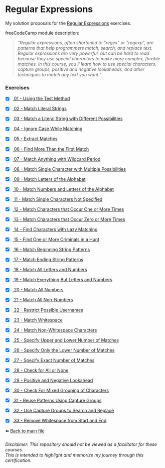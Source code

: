 # Regular Expressions

My solution proposals for the [Regular Expressions]()
exercises.

freeCodeCamp module description:
> *"Regular expressions, often shortened to "regex" or "regexp", are patterns that help programmers match, search, and replace text. Regular expressions are very powerful, but can be hard to read because they use special characters to make more complex, flexible matches. In this course, you'll learn how to use special characters, capture groups, positive and negative lookaheads, and other techniques to match any text you want."*

### Exercises

- [X] [ 01 - Using the Test Method](01-using-the-test-method.js)
- [X] [ 02 - Match Literal Strings](02-match-literal-strings.js)
- [X] [ 03 - Match a Literal String with Different Possibilities](03-match-a-literal-string-with-different-possibilities.js)
- [X] [ 04 - Ignore Case While Matching](04-ignore-case-while-matching.js)
- [X] [ 05 - Extract Matches](05-extract-matches.js)
- [X] [ 06 - Find More Than the First Match](06-find-more-than-the-first-match.js)
- [X] [ 07 - Match Anything with Wildcard Period](07-match-anything-with-wildcard-period.js)
- [X] [ 08 - Match Single Character with Multiple Possibilities](08-match-single-character-with-multiple-possibilities.js)
- [X] [ 09 - Match Letters of the Alphabet](09-match-letters-of-the-alphabet.js)
- [X] [ 10 - Match Numbers and Letters of the Alphabet](10-match-numbers-and-letters-of-the-alphabet.js)
- [X] [ 11 - Match Single Characters Not Specified](11-match-single-characters-not-specified.js)
- [X] [ 12 - Match Characters that Occur One or More Times](12-match-characters-that-occur-one-or-more-times.js)
- [X] [ 13 - Match Characters that Occur Zero or More Times](13-match-characters-that-occur-zero-or-more-times.js)
- [X] [ 14 - Find Characters with Lazy Matching](14-find-characters-with-lazy-matching.js)
- [X] [ 15 - Find One or More Criminals in a Hunt](15-find-one-or-more-criminals-in-a-hunt.js)
- [X] [ 16 - Match Beginning String Patterns](16-match-beginning-string-patterns.js)
- [X] [ 17 - Match Ending String Patterns](17-match-ending-string-patterns.js)
- [X] [ 18 - Match All Letters and Numbers](18-match-all-letters-and-numbers.js)
- [X] [ 19 - Match Everything But Letters and Numbers](19-match-everything-but-letters-and-numbers.js)
- [X] [ 20 - Match All Numbers](20-match-all-numbers.js)
- [X] [ 21 - Match All Non-Numbers](21-match-all-non-numbers.js)
- [X] [ 22 - Restrict Possible Usernames](22-restrict-possible-usernames.js)
- [X] [ 23 - Match Whitespace](23-match-whitespace.js)
- [X] [ 24 - Match Non-Whitespace Characters](24-match-non-whitespace-characters.js)
- [X] [ 25 - Specify Upper and Lower Number of Matches](25-specify-upper-and-lower-number-of-matches.js)
- [X] [ 26 - Specify Only the Lower Number of Matches](26-specify-only-the-lower-number-of-matches.js)
- [X] [ 27 - Specify Exact Number of Matches](27-specify-exact-number-of-matches.js)
- [X] [ 28 - Check for All or None](28-check-for-all-or-none.js)
- [X] [ 29 - Positive and Negative Lookahead](29-positive-and-negative-lookahead.js)
- [X] [ 30 - Check For Mixed Grouping of Characters](30-check-for-mixed-grouping-of-characters.js)
- [X] [ 31 - Reuse Patterns Using Capture Groups](31-reuse-patterns-using-capture-groups.js)
- [X] [ 32 - Use Capture Groups to Search and Replace](32-use-capture-groups-to-search-and-replace.js)
- [X] [ 33 - Remove Whitespace from Start and End](33-remove-whitespace-from-start-and-end.js)


⬅️ [Back to main file](../README.md)

###### Disclaimer: This repository should not be viewed as a facilitator for these courses. <br> This is intended to highlight and memorize my journey through this certification.